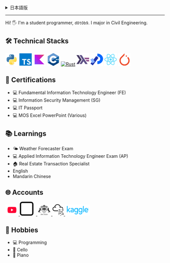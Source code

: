 <details>
<summary>日本語版</summary>

こんにちは！🖐️私は学生プログラマの `dOtOb9` です．土木工学を専攻しています.

## 🛠️ 技術スタック

<p align="left">
	<a href="https://www.python.org/" target="_blank"><img src="https://raw.githubusercontent.com/devicons/devicon/master/icons/python/python-original.svg" width="40" height="40" alt="Python"/></a>
	<a href="https://www.typescriptlang.org/" target="_blank"><img src="https://raw.githubusercontent.com/devicons/devicon/master/icons/typescript/typescript-original.svg" width="40" height="40" alt="TypeScript"/></a>
	<a href="https://kotlinlang.org/" target="_blank"><img src="https://raw.githubusercontent.com/devicons/devicon/master/icons/kotlin/kotlin-original.svg" width="40" height="40" alt="Kotlin"/></a>
	<a href="https://isocpp.org/" target="_blank"><img src="https://raw.githubusercontent.com/devicons/devicon/master/icons/cplusplus/cplusplus-original.svg" width="40" height="40" alt="C++"/></a>
	<a href="https://www.rust-lang.org/" target="_blank"><img src="https://www.rust-lang.org/logos/rust-logo-blk.svg" width="40" height="40" alt="Rust"/></a>
	<a href="https://www.haskell.org/" target="_blank"><img src="https://raw.githubusercontent.com/devicons/devicon/master/icons/haskell/haskell-original.svg" width="40" height="40" alt="Haskell"/></a>
	<a href="https://processing.org/" target="_blank"><img src="https://raw.githubusercontent.com/devicons/devicon/master/icons/processing/processing-original.svg" width="40" height="40" alt="Processing"/></a>
	<a href="https://react.dev/" target="_blank"><img src="https://raw.githubusercontent.com/devicons/devicon/master/icons/react/react-original.svg" width="40" height="40" alt="React"/></a>
	<a href="https://pytorch.org/" target="_blank"><img src="https://raw.githubusercontent.com/devicons/devicon/master/icons/pytorch/pytorch-original.svg" width="40" height="40" alt="PyTorch"/></a>
</p>

## 🏅 資格
- 💻 基本情報技術者（FE）
- 💻 情報セキュリティマネジメント（SG）
- 💻 ITパスポート
- 💻 MOS Excel PowerPoint 各種

## 📚 勉強中
- 🌤️ 気象予報士試験
- 💻 応用情報技術者試験（AP）
- 🏠 宅地建物取引士
- 英語
- 中国語

## 🌐 アカウント

<p align="left">
	<a href="https://www.youtube.com/channel/UCYxJQEq7ySx1TZB6M7-PuaQ" target="_blank" rel="noopener noreferrer">
		<img src="./assets/YouTube.png" height="36" alt="YouTube"/>
	</a>
	<a href="https://x.com/dOtOb9" target="_blank" rel="noopener noreferrer">
		<img src="./assets/X.png" height="36" alt="X(Twitter)" style="background-color:black; border-radius:8px; padding:4px; object-fit:contain; margin-right:8px;"/>
	</a>
	<a href="https://atcoder.jp/users/dOtOb9" target="_blank" rel="noopener noreferrer">
		<img src="./assets/AtCoder.png" height="36" alt="AtCoder"/>
	</a>
	<a href="https://tryhackme.com/p/dOtOb9" target="_blank" rel="noopener noreferrer">
		<img src="./assets/TryHackMe.png" height="36" alt="TryHackMe"/>
	</a>
	<a href="https://www.kaggle.com/dotob9" target="_blank" rel="noopener noreferrer">
		<img src="./assets/kaggle.png" height="36" alt="Kaggle"/>
	</a>
</p>

## 🥰 趣味
- 💻 プログラミング
- 🎻 チェロ
- 🎹 ピアノ

</details>

---

Hi! 🖐️ I'm a student programmer, `dOtOb9`. I major in Civil Engineering.

## 🛠️ Technical Stacks

<p align="left">
	<a href="https://www.python.org/" target="_blank"><img src="https://raw.githubusercontent.com/devicons/devicon/master/icons/python/python-original.svg" width="40" height="40" alt="Python"/></a>
	<a href="https://www.typescriptlang.org/" target="_blank"><img src="https://raw.githubusercontent.com/devicons/devicon/master/icons/typescript/typescript-original.svg" width="40" height="40" alt="TypeScript"/></a>
	<a href="https://kotlinlang.org/" target="_blank"><img src="https://raw.githubusercontent.com/devicons/devicon/master/icons/kotlin/kotlin-original.svg" width="40" height="40" alt="Kotlin"/></a>
	<a href="https://isocpp.org/" target="_blank"><img src="https://raw.githubusercontent.com/devicons/devicon/master/icons/cplusplus/cplusplus-original.svg" width="40" height="40" alt="C++"/></a>
	<a href="https://www.rust-lang.org/" target="_blank"><img src="https://www.rust-lang.org/logos/rust-logo-blk.svg" width="40" height="40" alt="Rust"/></a>
	<a href="https://www.haskell.org/" target="_blank"><img src="https://raw.githubusercontent.com/devicons/devicon/master/icons/haskell/haskell-original.svg" width="40" height="40" alt="Haskell"/></a>
	<a href="https://processing.org/" target="_blank"><img src="https://raw.githubusercontent.com/devicons/devicon/master/icons/processing/processing-original.svg" width="40" height="40" alt="Processing"/></a>
	<a href="https://react.dev/" target="_blank"><img src="https://raw.githubusercontent.com/devicons/devicon/master/icons/react/react-original.svg" width="40" height="40" alt="React"/></a>
	<a href="https://pytorch.org/" target="_blank"><img src="https://raw.githubusercontent.com/devicons/devicon/master/icons/pytorch/pytorch-original.svg" width="40" height="40" alt="PyTorch"/></a>
</p>

## 🏅 Certifications
- 💻 Fundamental Information Technology Engineer (FE)
- 💻 Information Security Management (SG)
- 💻 IT Passport
- 💻 MOS Excel PowerPoint (Various)

## 📚 Learnings
- 🌤️ Weather Forecaster Exam
- 💻 Applied Information Technology Engineer Exam (AP)
- 🏠 Real Estate Transaction Specialist
- English
- Mandarin Chinese

## 🌐 Accounts

<p align="left">
	<a href="https://www.youtube.com/channel/UCYxJQEq7ySx1TZB6M7-PuaQ" target="_blank" rel="noopener noreferrer">
		<img src="./assets/YouTube.png" height="36" alt="YouTube"/>
	</a>
	<a href="https://x.com/dOtOb9" target="_blank" rel="noopener noreferrer">
		<img src="./assets/X.png" height="36" alt="X(Twitter)" style="background-color:black; border-radius:8px; padding:4px; object-fit:contain; margin-right:8px;"/>
	</a>
	<a href="https://atcoder.jp/users/dOtOb9" target="_blank" rel="noopener noreferrer">
		<img src="./assets/AtCoder.png" height="36" alt="AtCoder"/>
	</a>
	<a href="https://tryhackme.com/p/dOtOb9" target="_blank" rel="noopener noreferrer">
		<img src="./assets/TryHackMe.png" height="36" alt="TryHackMe"/>
	</a>
	<a href="https://www.kaggle.com/dotob9" target="_blank" rel="noopener noreferrer">
		<img src="./assets/kaggle.png" height="36" alt="Kaggle"/>
	</a>
</p>

## 🥰 Hobbies
- 💻 Programming
- 🎻 Cello
- 🎹 Piano
